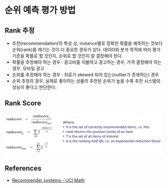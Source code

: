# 순위 예측 평가 방법

## Rank 추정

* 추천\(recommendation\)의 특성 상, instance별로 정확한 확률을 예측하는 것보다 순위\(rank\)을 매기는 것이 더 중요한 경우가 있다. 데이터와 분석 목적에 따라 평가 기준을 확률로 할 것인지, 순위로 할 것인지 잘 결정해야 한다.
* 확률을 추정해야 하는 경우 : 광고비를 지불하고 광고하는 경우, 가격 결정해야 하는 경우, 모바일 광고
* 순위를 추정해야 하는 경우 : 자료가 skewed 되어 있는\(outlier가 존재하는\) 경우 
* 순위 추정의 경우, 실제로 좋아하는 상품의 추천된 순위가 높을 수록 추천 시스템의 성능이 좋다고 판단한다.

## Rank Score

![Chapter 07 - Evaluating recommender systems - UCI Math](../.gitbook/assets/rankscore.PNG)

## References

* [Recommender systems - UCI Math](https://www.math.uci.edu/icamp/courses/math77b/lecture_12w/pdfs/Chapter%2007%20-%20Evaluating%20recommender%20systems.pdf)



